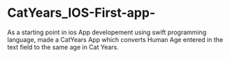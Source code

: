 # CatYears_IOS-First-app-

As a starting point in ios App developement using swift programming language, made a CatYears App which converts Human Age entered in the text field to the same age in Cat Years. 
